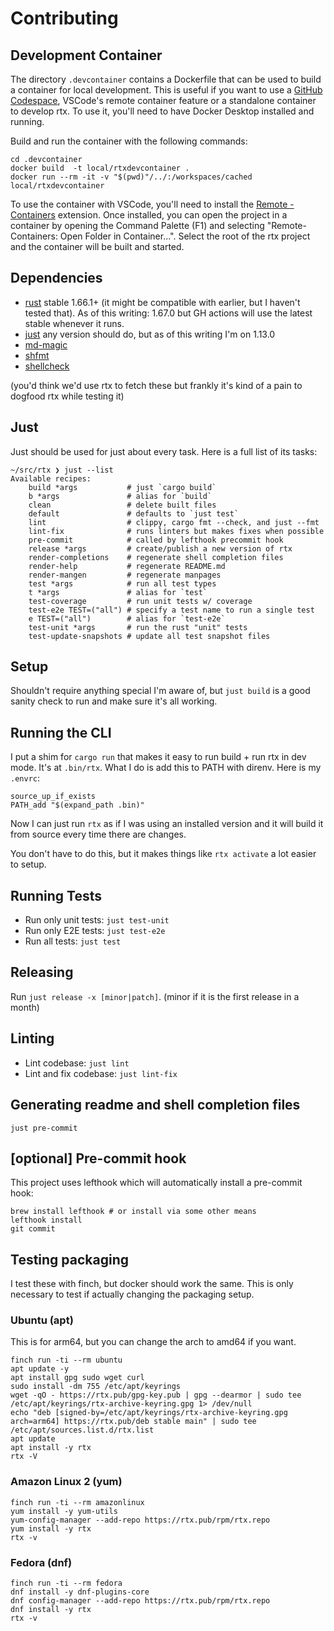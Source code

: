# Contributing

## Development Container

The directory `.devcontainer` contains a Dockerfile that can be used to build a container for local development. This is useful if you want to use a [GitHub Codespace](https://docs.github.com/codespaces), VSCode's remote container feature or a standalone container to develop rtx. To use it, you'll need to have Docker Desktop installed and running.

Build and run the container with the following commands:

```shell
cd .devcontainer
docker build  -t local/rtxdevcontainer .
docker run --rm -it -v "$(pwd)"/../:/workspaces/cached local/rtxdevcontainer
```

To use the container with VSCode, you'll need to install the [Remote - Containers](https://marketplace.visualstudio.com/items?itemName=ms-vscode-remote.remote-containers) extension. Once installed, you can open the project in a container by opening the Command Palette (F1) and selecting "Remote-Containers: Open Folder in Container...". Select the root of the rtx project and the container will be built and started.

## Dependencies

* [rust](https://www.rust-lang.org/) stable 1.66.1+ (it might be compatible with earlier, but I haven't tested that). As of this writing: 1.67.0 but GH actions will use the latest stable whenever it runs.
* [just](https://github.com/casey/just) any version should do, but as of this writing I'm on 1.13.0
* [md-magic](https://github.com/DavidWells/markdown-magic)
* [shfmt](https://github.com/mvdan/sh)
* [shellcheck](https://www.shellcheck.net/)

(you'd think we'd use rtx to fetch these but frankly it's kind of a pain to dogfood rtx while testing it)

## Just

Just should be used for just about every task. Here is a full list of its
tasks:

```
~/src/rtx ❯ just --list
Available recipes:
    build *args           # just `cargo build`
    b *args               # alias for `build`
    clean                 # delete built files
    default               # defaults to `just test`
    lint                  # clippy, cargo fmt --check, and just --fmt
    lint-fix              # runs linters but makes fixes when possible
    pre-commit            # called by lefthook precommit hook
    release *args         # create/publish a new version of rtx
    render-completions    # regenerate shell completion files
    render-help           # regenerate README.md
    render-mangen         # regenerate manpages
    test *args            # run all test types
    t *args               # alias for `test`
    test-coverage         # run unit tests w/ coverage
    test-e2e TEST=("all") # specify a test name to run a single test
    e TEST=("all")        # alias for `test-e2e`
    test-unit *args       # run the rust "unit" tests
    test-update-snapshots # update all test snapshot files
```

## Setup

Shouldn't require anything special I'm aware of, but `just build` is a good sanity check to run and make sure it's all working.

## Running the CLI

I put a shim for `cargo run` that makes it easy to run build + run rtx in dev mode. It's at `.bin/rtx`. What I do is add this to PATH
with direnv. Here is my `.envrc`:

```
source_up_if_exists
PATH_add "$(expand_path .bin)"
```

Now I can just run `rtx` as if I was using an installed version and it will build it from source every time there are changes.

You don't have to do this, but it makes things like `rtx activate` a lot easier to setup.

## Running Tests

* Run only unit tests: `just test-unit`
* Run only E2E tests: `just test-e2e`
* Run all tests: `just test`

## Releasing

Run `just release -x [minor|patch]`. (minor if it is the first release in a month)

## Linting

* Lint codebase: `just lint`
* Lint and fix codebase: `just lint-fix`

## Generating readme and shell completion files

```
just pre-commit
```

## [optional] Pre-commit hook

This project uses lefthook which will automatically install a pre-commit hook:

```
brew install lefthook # or install via some other means
lefthook install
git commit
```

## Testing packaging

I test these with finch, but docker should work the same. This is only necessary to test
if actually changing the packaging setup.

### Ubuntu (apt)

This is for arm64, but you can change the arch to amd64 if you want.

```
finch run -ti --rm ubuntu
apt update -y
apt install gpg sudo wget curl
sudo install -dm 755 /etc/apt/keyrings
wget -qO - https://rtx.pub/gpg-key.pub | gpg --dearmor | sudo tee /etc/apt/keyrings/rtx-archive-keyring.gpg 1> /dev/null
echo "deb [signed-by=/etc/apt/keyrings/rtx-archive-keyring.gpg arch=arm64] https://rtx.pub/deb stable main" | sudo tee /etc/apt/sources.list.d/rtx.list
apt update
apt install -y rtx
rtx -V
```

### Amazon Linux 2 (yum)

```
finch run -ti --rm amazonlinux
yum install -y yum-utils
yum-config-manager --add-repo https://rtx.pub/rpm/rtx.repo
yum install -y rtx
rtx -v
```

### Fedora (dnf)

```
finch run -ti --rm fedora
dnf install -y dnf-plugins-core
dnf config-manager --add-repo https://rtx.pub/rpm/rtx.repo
dnf install -y rtx
rtx -v
```

